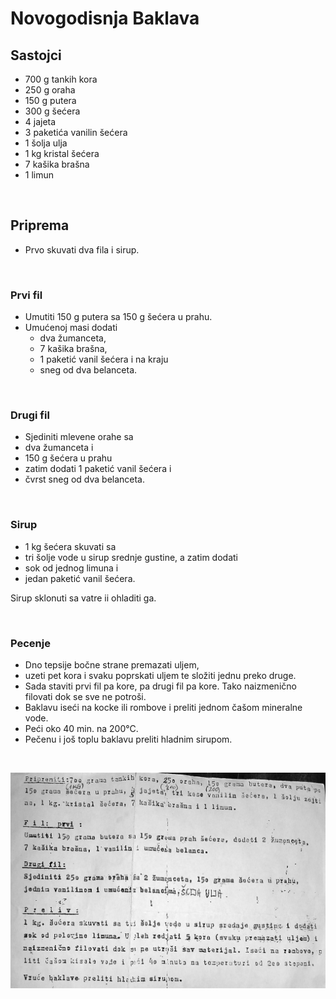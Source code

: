

# Novogodisnja Baklava

## Sastojci

- 700 g tankih kora
- 250 g oraha
- 150 g putera
- 300 g šećera
- 4 jajeta
- 3 paketića vanilin šećera
- 1 šolja ulja
- 1 kg kristal šećera
- 7 kašika brašna
- 1 limun

<br/>

## Priprema

- Prvo skuvati dva fila i sirup.

<br/>

### Prvi fil

- Umutiti 150 g putera sa 150 g šećera u prahu.
- Umućenoj masi dodati
  - dva žumanceta,
  - 7 kašika brašna,
  - 1 paketić vanil šećera i na kraju
  - sneg od dva belanceta.

<br/>

### Drugi fil

- Sjediniti mlevene orahe sa
- dva žumanceta i
- 150 g šećera u prahu
- zatim dodati 1 paketić vanil šećera i
- čvrst sneg od dva belanceta.

<br/>

### Sirup

- 1 kg šećera skuvati sa
- tri šolje vode u sirup srednje gustine, a zatim dodati
- sok od jednog limuna i
- jedan paketić vanil šećera.

Sirup sklonuti sa vatre ii ohladiti ga.

<br/>

### Pecenje

- Dno tepsije bočne strane premazati uljem, 
- uzeti pet kora i svaku poprskati uljem te složiti jednu preko druge.
- Sada staviti prvi fil pa kore, pa drugi fil pa kore. Tako naizmenično filovati dok se sve ne potroši. 
- Baklavu iseći na kocke ili rombove i preliti jednom čašom mineralne vode. 
- Peći oko 40 min. na 200°C.
- Pečenu i još toplu baklavu preliti hladnim sirupom.

<br/>

![Baklava](..//media//slatkisi_baklava_novogodisnja.jpg)

